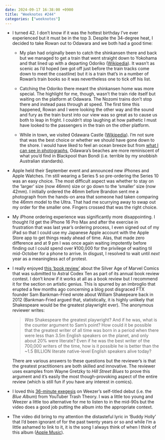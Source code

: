 ```yaml
---
date: 2024-09-17 16:38:00 +0900
title: "Weeknotes #244"
categories: ["weeknotes"]
---
```


- I turned 42. I don’t know if it was the hottest birthday I’ve ever experienced but it must be in the top 3. Despite the 34-degree heat, I decided to take Rowan out to Odawara and we both had a good time:

  - My plan had originally been to catch the shinkansen there and back but we managed to get a train that went straight down to Yokohama and that lined up with a departing Odoriko ([Wikipedia](https://en.wikipedia.org/wiki/Odoriko)). It wasn’t as scenic as I’d hoped (we got off just before the train tracks come down to meet the coastline) but it is a train that’s in a number of Rowan’s train books so it was nevertheless one to tick off his list.

  - Catching the Odoriko there meant the shinkansen home was more special. The highlight for me, though, wasn’t the train ride itself but waiting on the platform at Odawara. The Nozomi trains don’t stop there and instead pass through at speed. The first time this happened, Rowan and I were looking the other way and the sound and fury as the train burst into our view was so great as to cause us both to leap in fright. I couldn’t stop laughing at how pathetic I must have looked to the passengers in the train on the other platform.

  - While in town, we visited Odawara Castle ([Wikipedia](https://en.wikipedia.org/wiki/Odawara_Castle)). I’m not sure that was the best choice or whether we should have gone down to the shore. I would have liked to feel an ocean breeze but from [what I can see in photographs](https://maps.app.goo.gl/bj1UJLPpPmXesHq97), Odawara’s beaches are more reminiscent of what you’d find in Blackpool than Bondi (i.e. terrible by my snobbish Australian standards).

- Apple held their September event and announced new iPhones and Apple Watches. I’m still wearing a Series 5 so pre-ordering the Series 10 was an easy choice. The most difficult aspect was whether to stay on the ‘larger’ size (now 46mm) size or go down to the ‘smaller’ size (now 42mm). I initially ordered the 46mm before Brandon sent me a photograph from the hands-on area that someone had taken comparing the 46mm model to the Ultra. That had me scurrying away to swap out my order for the smaller one. Fingers crossed that was the right choice.

- My iPhone ordering experience was significantly more disappointing. I thought I’d get the iPhone 16 Pro Max and after the exercise in frustration that was last year’s ordering process, I even signed out of my iPad so that I could use my Japanese Apple account with the Apple Store app to get things ready ahead of time. Alas, that made zero difference and at 9 pm I was once again waiting impotently before finding out I could spend over ¥100,000 for the privilege of waiting til mid-October for a phone to arrive. In disgust, I resolved to wait until _next_ year as a meaningless act of protest.

- I really enjoyed [this ‘book review’](https://www.astralcodexten.com/p/your-book-review-silver-age-marvel) about the Silver Age of Marvel Comics that was submitted to Astral Codex Ten as part of its annual book review contest. I don’t know if it works at all as a book review but I recommend it for the section on artistic genius. This is spurred by an imbroglio that erupted a few months ago concerning a blog post disgraced FTX founder Sam Bankman-Fried wrote about William Shakepeare back in 2012 (Bankman-Fried argued that, statistically, it is highly unlikely that Shakespeare would be the greatest playwright ever). The anonymous reviewer writes:

  > _Was_ Shakespeare the greatest playwright? And if he was, what is the counter argument to Sam’s point? How could it be possible that the greatest writer of all time was born in a period when there were less than 3.5m English speakers on the planet, and only about 20% were literate? Even if he was the best writer of the 700,000 writers of the time, how is it possible he is better than the ~1.5 BILLION literate native-level English speakers alive today?

  There are various answers to these questions but the reviewer’s is that the greatest practitioners are both skilled and innovative. The reviewer uses examples from Wayne Gretzky to _Hill Street Blues_ to prove this argument and it’s easily the most though-provoking aspect of the entire review (which is still fun if you have any interest in comics).

- I loved this [36-minute exegesis](https://www.youtube.com/watch?v=I0kDpO2Hl-0) on Weezer’s self-titled debut (i.e. the _Blue Album_) from YouTuber Trash Theory. I was a little too young and Weezer a little too alternative for me to listen to in the mid-90s but the video does a good job putting the album into the appropriate context.

- The video did bring to my attention the distasteful lyric in ‘Buddy Holly’ that I’d been ignorant of for the past twenty years or so and while I’m a little ashamed to link to it, it is the song I always think of when I think of this album ([Apple Music](https://music.apple.com/us/album/buddy-holly/1440878798?i=1440879325)).
